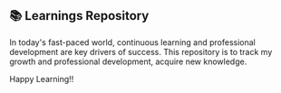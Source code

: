 ## 📚 Learnings Repository ##
In today's fast-paced world, continuous learning and professional development are key drivers of success. This repository is to track my growth and professional development, acquire new knowledge.

Happy Learning!!
